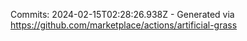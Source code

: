 Commits: 2024-02-15T02:28:26.938Z - Generated via https://github.com/marketplace/actions/artificial-grass
<br>
